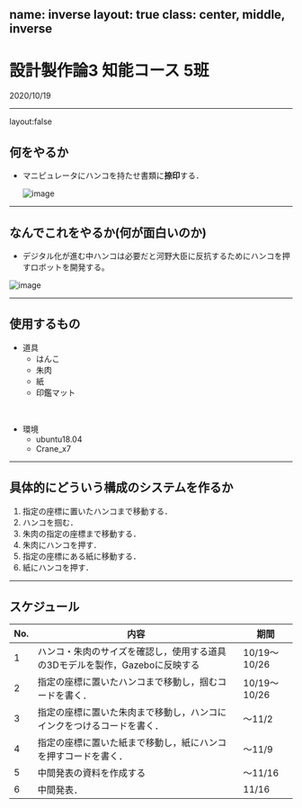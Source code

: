 name: inverse
layout: true
class: center, middle, inverse
---
# 設計製作論3 知能コース 5班
2020/10/19  

---
layout:false
##  何をやるか
- マニピュレータにハンコを持たせ書類に**捺印**する．<br>

  ![image](https://user-images.githubusercontent.com/53966390/96399892-6c3f6900-120a-11eb-91fc-7c0e49305c35.png)

---
##  なんでこれをやるか(何が面白いのか)
-  デジタル化が進む中ハンコは必要だと河野大臣に反抗するためにハンコを押すロボットを開発する。<br>

  ![image](https://user-images.githubusercontent.com/53966390/96399944-86794700-120a-11eb-92d7-a2298c1c1256.png)

---
##  使用するもの
- 道具
  - はんこ
  - 朱肉
  - 紙
  - 印鑑マット
<br>

- 環境
  - ubuntu18.04
  - Crane_x7

---
##  具体的にどういう構成のシステムを作るか
1.  指定の座標に置いたハンコまで移動する．
2.  ハンコを掴む．
3.  朱肉の指定の座標まで移動する．
4.  朱肉にハンコを押す．
5.  指定の座標にある紙に移動する．
6.  紙にハンコを押す．

---
##  スケジュール
|No.|内容|期間|
|---|---|---|
|1|ハンコ・朱肉のサイズを確認し，使用する道具の3Dモデルを製作，Gazeboに反映する|10/19～10/26|
|2|指定の座標に置いたハンコまで移動し，掴むコードを書く．|10/19～10/26|
|3|指定の座標に置いた朱肉まで移動し，ハンコにインクをつけるコードを書く．|～11/2|
|4|指定の座標に置いた紙まで移動し，紙にハンコを押すコードを書く．|～11/9|
|5|中間発表の資料を作成する|～11/16|
|6|中間発表．|11/16|
